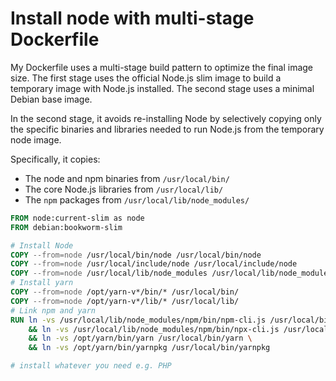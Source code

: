 # Install node with multi-stage Dockerfile

My Dockerfile uses a multi-stage build pattern to optimize the final image size.
The first stage uses the official Node.js slim image to build a temporary 
image with Node.js installed. The second stage uses a minimal Debian base image.

In the second stage, it avoids re-installing Node by selectively copying only the
specific binaries and libraries needed to run Node.js from the temporary node image.

Specifically, it copies:

* The node and npm binaries from `/usr/local/bin/`
* The core Node.js libraries from `/usr/local/lib/`
* The `npm` packages from `/usr/local/lib/node_modules/`


```Dockerfile
FROM node:current-slim as node
FROM debian:bookworm-slim

# Install Node
COPY --from=node /usr/local/bin/node /usr/local/bin/node
COPY --from=node /usr/local/include/node /usr/local/include/node
COPY --from=node /usr/local/lib/node_modules /usr/local/lib/node_modules
# Install yarn
COPY --from=node /opt/yarn-v*/bin/* /usr/local/bin/
COPY --from=node /opt/yarn-v*/lib/* /usr/local/lib/
# Link npm and yarn
RUN ln -vs /usr/local/lib/node_modules/npm/bin/npm-cli.js /usr/local/bin/npm \
    && ln -vs /usr/local/lib/node_modules/npm/bin/npx-cli.js /usr/local/bin/npx \
	&& ln -vs /opt/yarn/bin/yarn /usr/local/bin/yarn \
	&& ln -vs /opt/yarn/bin/yarnpkg /usr/local/bin/yarnpkg

# install whatever you need e.g. PHP

```
